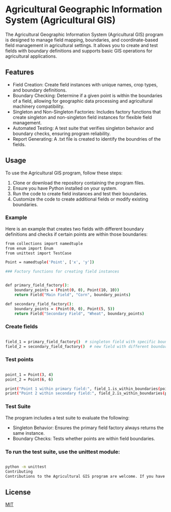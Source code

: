 # Agricultural Geographic Information System (Agricultural GIS)

The Agricultural Geographic Information System (Agricultural GIS) program is designed to manage field mapping, boundaries, and coordinate-based field management in agricultural settings. It allows you to create and test fields with boundary definitions and supports basic GIS operations for agricultural applications.

## Features
* Field Creation: Create field instances with unique names, crop types, and boundary definitions.
* Boundary Checking: Determine if a given point is within the boundaries of a field, allowing for geographic data processing and agricultural machinery compatibility.
* Singleton and Non-Singleton Factories: Includes factory functions that create singleton and non-singleton field instances for flexible field management.
* Automated Testing: A test suite that verifies singleton behavior and boundary checks, ensuring program reliability.
* Report Generating: A .txt file is created to identify the boundries of the fields.

## Usage
To use the Agricultural GIS program, follow these steps:

1. Clone or download the repository containing the program files.
2. Ensure you have Python installed on your system.
3. Run the code to create field instances and test their boundaries.
4. Customize the code to create additional fields or modify existing boundaries.

### Example
Here is an example that creates two fields with different boundary definitions and checks if certain points are within those boundaries:

```bash
from collections import namedtuple
from enum import Enum
from unittest import TestCase 

Point = namedtuple('Point', ['x', 'y'])

### Factory functions for creating field instances


def primary_field_factory():
    boundary_points = (Point(0, 0), Point(10, 10))
    return Field("Main Field", "Corn", boundary_points)

def secondary_field_factory():
    boundary_points = (Point(0, 0), Point(5, 5))
    return Field("Secondary Field", "Wheat", boundary_points)

```

### Create fields
```bash

field_1 = primary_field_factory()  # singleton field with specific boundary
field_2 = secondary_field_factory()  # new field with different boundary

```

### Test points
```bash

point_1 = Point(3, 4)
point_2 = Point(6, 6)

print("Point 1 within primary field:", field_1.is_within_boundaries(point_1))  # True
print("Point 2 within secondary field:", field_2.is_within_boundaries(point_2))  # False

```

### Test Suite
The program includes a test suite to evaluate the following:

* Singleton Behavior: Ensures the primary field factory always returns the same instance.
* Boundary Checks: Tests whether points are within field boundaries.

### To run the test suite, use the unittest module:

```bash

python -m unittest
Contributing
Contributions to the Agricultural GIS program are welcome. If you have ideas for new features, bug fixes, or improvements, feel free to open a pull request or create an issue.

```

## License

[MIT](https://choosealicense.com/licenses/mit/)



